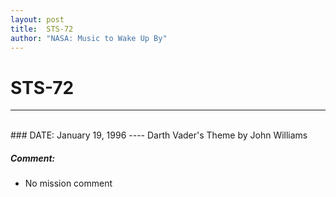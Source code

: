 ```yaml
---
layout: post
title:  STS-72
author: "NASA: Music to Wake Up By"
---
```


# STS-72
----
<br/>
### DATE: January 19, 1996
----
Darth Vader's Theme by John Williams

##### Comment:
* No mission comment
